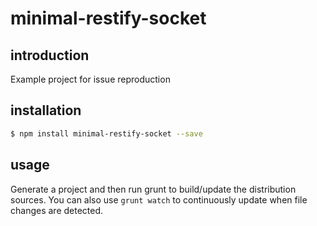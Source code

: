 minimal-restify-socket
======================

## introduction
Example project for issue reproduction


## installation
```bash
$ npm install minimal-restify-socket --save
```

## usage
Generate a project and then run grunt to build/update the distribution sources.
You can also use `grunt watch` to continuously update when file changes are detected.